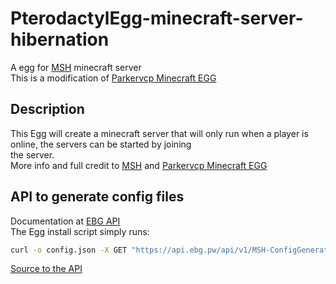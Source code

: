 # PterodactylEgg-minecraft-server-hibernation
 A egg for [MSH](https://github.com/gekware/minecraft-server-hibernation) minecraft server  
 This is a modification of [Parkervcp Minecraft EGG](https://github.com/parkervcp/eggs/tree/master/minecraft/java)  
## Description
 This Egg will create a minecraft server that will only run when a player is online, the servers can be started by joining  
 the server.  
 More info and full credit to [MSH](https://github.com/gekware/minecraft-server-hibernation) and [Parkervcp Minecraft EGG](https://github.com/parkervcp/eggs/)
 
 ## API to generate config files
 Documentation at [EBG API](https://docs.ebg.pw/#msh-configgenerator)  
 The Egg install script simply runs:
 ```sh
 curl -o config.json -X GET "https://api.ebg.pw/api/v1/MSH-ConfigGenerator/2-3-3?FileName=${SERVER_JARFILE}&ServerType=${VENDOR}&Version=${MINECRAFT_VERSION}&RAM=${SERVER_MEMORY}&Port=${SERVER_PORT}&StopTime=${TBSES}"
 ```
 
[Source to the API](https://github.com/EBG-PW/EBG-API-Plugins/tree/master/MinecraftServerHibernationConfigGenerator)  
